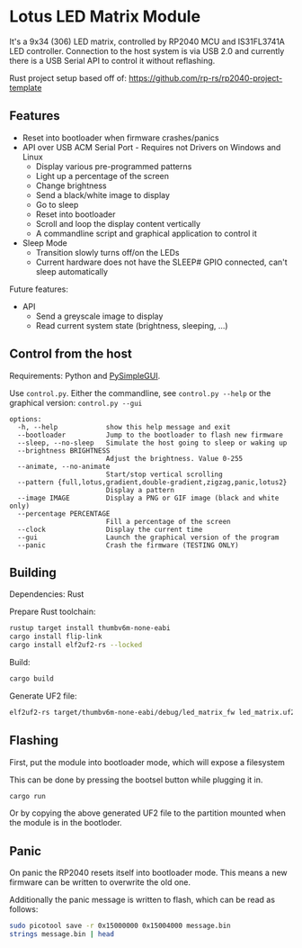 # Lotus LED Matrix Module

It's a 9x34 (306) LED matrix, controlled by RP2040 MCU and IS31FL3741A LED controller.
Connection to the host system is via USB 2.0 and currently there is a USB Serial API to control it without reflashing.

Rust project setup based off of: https://github.com/rp-rs/rp2040-project-template

## Features

- Reset into bootloader when firmware crashes/panics
- API over USB ACM Serial Port - Requires not Drivers on Windows and Linux
  - Display various pre-programmed patterns
  - Light up a percentage of the screen
  - Change brightness
  - Send a black/white image to display
  - Go to sleep
  - Reset into bootloader
  - Scroll and loop the display content vertically
  - A commandline script and graphical application to control it
- Sleep Mode
  - Transition slowly turns off/on the LEDs
  - Current hardware does not have the SLEEP# GPIO connected, can't sleep automatically

Future features:

- API
  - Send a greyscale image to display
  - Read current system state (brightness, sleeping, ...)

## Control from the host

Requirements: Python and [PySimpleGUI](https://www.pysimplegui.org).

Use `control.py`. Either the commandline, see `control.py --help` or the graphical version: `control.py --gui`

```
options:
  -h, --help            show this help message and exit
  --bootloader          Jump to the bootloader to flash new firmware
  --sleep, --no-sleep   Simulate the host going to sleep or waking up
  --brightness BRIGHTNESS
                        Adjust the brightness. Value 0-255
  --animate, --no-animate
                        Start/stop vertical scrolling
  --pattern {full,lotus,gradient,double-gradient,zigzag,panic,lotus2}
                        Display a pattern
  --image IMAGE         Display a PNG or GIF image (black and white only)
  --percentage PERCENTAGE
                        Fill a percentage of the screen
  --clock               Display the current time
  --gui                 Launch the graphical version of the program
  --panic               Crash the firmware (TESTING ONLY)
```

## Building

Dependencies: Rust

Prepare Rust toolchain:

```sh
rustup target install thumbv6m-none-eabi
cargo install flip-link
cargo install elf2uf2-rs --locked
```

Build:

```sh
cargo build
```

Generate UF2 file:

```sh
elf2uf2-rs target/thumbv6m-none-eabi/debug/led_matrix_fw led_matrix.uf2
```

## Flashing

First, put the module into bootloader mode, which will expose a filesystem

This can be done by pressing the bootsel button while plugging it in.

```sh
cargo run
```

Or by copying the above generated UF2 file to the partition mounted when the
module is in the bootloder.

## Panic

On panic the RP2040 resets itself into bootloader mode.
This means a new firmware can be written to overwrite the old one.

Additionally the panic message is written to flash, which can be read as follows:

```sh
sudo picotool save -r 0x15000000 0x15004000 message.bin
strings message.bin | head
```
